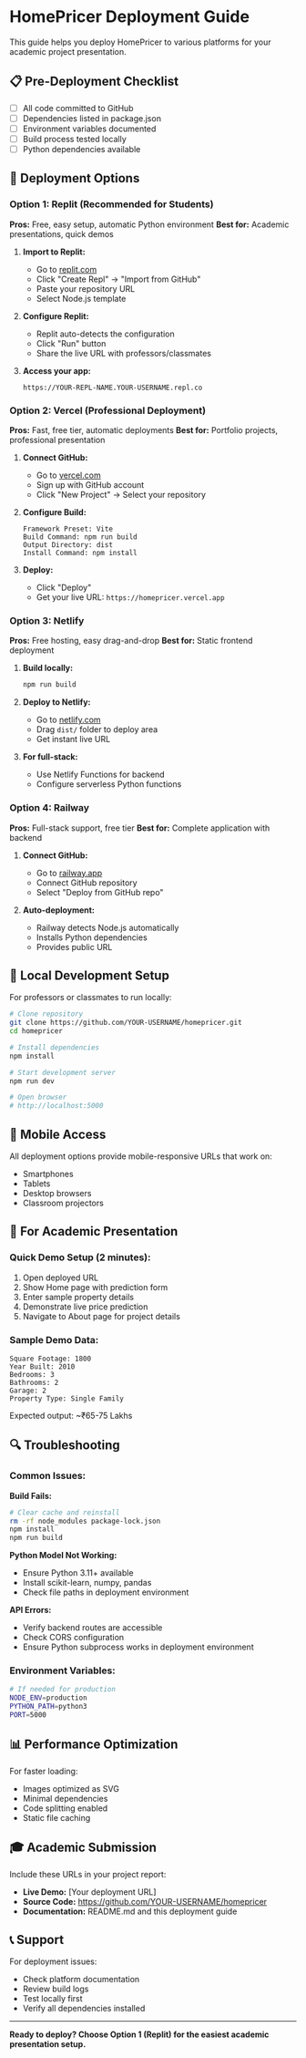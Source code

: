 # HomePricer Deployment Guide

This guide helps you deploy HomePricer to various platforms for your academic project presentation.

## 📋 Pre-Deployment Checklist

- [ ] All code committed to GitHub
- [ ] Dependencies listed in package.json
- [ ] Environment variables documented
- [ ] Build process tested locally
- [ ] Python dependencies available

## 🚀 Deployment Options

### Option 1: Replit (Recommended for Students)

**Pros:** Free, easy setup, automatic Python environment
**Best for:** Academic presentations, quick demos

1. **Import to Replit:**
   - Go to [replit.com](https://replit.com)
   - Click "Create Repl" → "Import from GitHub"
   - Paste your repository URL
   - Select Node.js template

2. **Configure Replit:**
   - Replit auto-detects the configuration
   - Click "Run" button
   - Share the live URL with professors/classmates

3. **Access your app:**
   ```
   https://YOUR-REPL-NAME.YOUR-USERNAME.repl.co
   ```

### Option 2: Vercel (Professional Deployment)

**Pros:** Fast, free tier, automatic deployments
**Best for:** Portfolio projects, professional presentation

1. **Connect GitHub:**
   - Go to [vercel.com](https://vercel.com)
   - Sign up with GitHub account
   - Click "New Project" → Select your repository

2. **Configure Build:**
   ```
   Framework Preset: Vite
   Build Command: npm run build
   Output Directory: dist
   Install Command: npm install
   ```

3. **Deploy:**
   - Click "Deploy"
   - Get your live URL: `https://homepricer.vercel.app`

### Option 3: Netlify

**Pros:** Free hosting, easy drag-and-drop
**Best for:** Static frontend deployment

1. **Build locally:**
   ```bash
   npm run build
   ```

2. **Deploy to Netlify:**
   - Go to [netlify.com](https://netlify.com)
   - Drag `dist/` folder to deploy area
   - Get instant live URL

3. **For full-stack:**
   - Use Netlify Functions for backend
   - Configure serverless Python functions

### Option 4: Railway

**Pros:** Full-stack support, free tier
**Best for:** Complete application with backend

1. **Connect GitHub:**
   - Go to [railway.app](https://railway.app)
   - Connect GitHub repository
   - Select "Deploy from GitHub repo"

2. **Auto-deployment:**
   - Railway detects Node.js automatically
   - Installs Python dependencies
   - Provides public URL

## 🔧 Local Development Setup

For professors or classmates to run locally:

```bash
# Clone repository
git clone https://github.com/YOUR-USERNAME/homepricer.git
cd homepricer

# Install dependencies
npm install

# Start development server
npm run dev

# Open browser
# http://localhost:5000
```

## 📱 Mobile Access

All deployment options provide mobile-responsive URLs that work on:
- Smartphones
- Tablets  
- Desktop browsers
- Classroom projectors

## 🎯 For Academic Presentation

### Quick Demo Setup (2 minutes):
1. Open deployed URL
2. Show Home page with prediction form
3. Enter sample property details
4. Demonstrate live price prediction
5. Navigate to About page for project details

### Sample Demo Data:
```
Square Footage: 1800
Year Built: 2010
Bedrooms: 3
Bathrooms: 2
Garage: 2
Property Type: Single Family
```
Expected output: ~₹65-75 Lakhs

## 🔍 Troubleshooting

### Common Issues:

**Build Fails:**
```bash
# Clear cache and reinstall
rm -rf node_modules package-lock.json
npm install
npm run build
```

**Python Model Not Working:**
- Ensure Python 3.11+ available
- Install scikit-learn, numpy, pandas
- Check file paths in deployment environment

**API Errors:**
- Verify backend routes are accessible
- Check CORS configuration
- Ensure Python subprocess works in deployment environment

### Environment Variables:
```bash
# If needed for production
NODE_ENV=production
PYTHON_PATH=python3
PORT=5000
```

## 📊 Performance Optimization

For faster loading:
- Images optimized as SVG
- Minimal dependencies
- Code splitting enabled
- Static file caching

## 🎓 Academic Submission

Include these URLs in your project report:
- **Live Demo:** [Your deployment URL]
- **Source Code:** https://github.com/YOUR-USERNAME/homepricer
- **Documentation:** README.md and this deployment guide

## 📞 Support

For deployment issues:
- Check platform documentation
- Review build logs
- Test locally first
- Verify all dependencies installed

---

**Ready to deploy? Choose Option 1 (Replit) for the easiest academic presentation setup.**